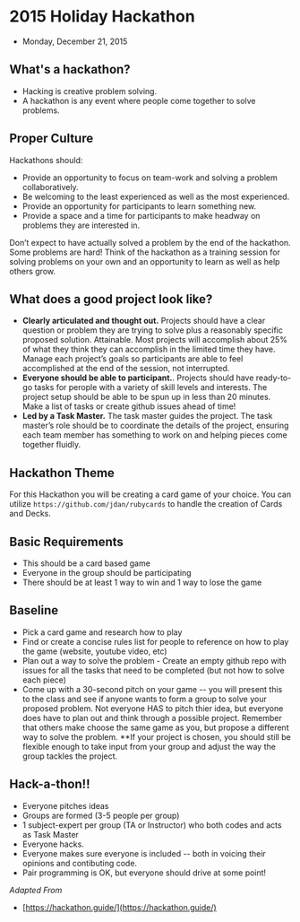 # 2015 Holiday Hackathon 
- Monday, December 21, 2015

## What's a hackathon?
- Hacking is creative problem solving.
- A hackathon is any event where people come together to solve problems. 

## Proper Culture
Hackathons should:
- Provide an opportunity to focus on team-work and solving a problem collaboratively.
- Be welcoming to the least experienced as well as the most experienced.
- Provide an opportunity for participants to learn something new.
- Provide a space and a time for participants to make headway on problems they are interested in.

Don’t expect to have actually solved a problem by the end of the hackathon. Some problems are hard! Think of the hackathon as a training session for solving problems on your own and an opportunity to learn as well as help others grow.

## What does a good project look like?
- **Clearly articulated and thought out.** Projects should have a clear question or problem they are trying to solve plus a reasonably specific proposed solution.
Attainable. Most projects will accomplish about 25% of what they think they can accomplish in the limited time they have. Manage each project’s goals so participants are able to feel accomplished at the end of the session, not interrupted.
- **Everyone should be able to participant.**. Projects should have ready-to-go tasks for perople with a variety of skill levels and interests. The project setup should be able to be spun up in less than 20 minutes. Make a list of tasks or create github issues ahead of time!
- **Led by a Task Master.** The task master guides the project. The task master’s role should be to coordinate the details of the project, ensuring each team member has something to work on and helping pieces come together fluidly.

## Hackathon Theme
For this Hackathon you will be creating a card game of your choice. You can utilize `https://github.com/jdan/rubycards` to handle the creation of Cards and Decks.

## Basic Requirements
- This should be a card based game
- Everyone in the group should be participating
- There should be at least 1 way to win and 1 way to lose the game

## Baseline
- Pick a card game and research how to play
- Find or create  a concise rules list for people to reference on how to play the game (website, youtube video, etc)
- Plan out a way to solve the problem - Create an empty github repo with issues for all the tasks that need to be completed (but not how to solve each piece)
- Come up with a 30-second pitch on your game -- you will present this to the class and see if anyone wants to form a group to solve your proposed problem. Not everyone HAS to pitch thier idea, but everyone does have to plan out and think through a possible project. Remember that others make choose the same game as you, but propose a different way to solve the problem. **If your project is chosen, you should still be flexible enough to take input from your group and adjust the way the group tackles the project.

## Hack-a-thon!!
- Everyone pitches ideas
- Groups are formed (3-5 people per group)
- 1 subject-expert per group (TA or Instructor) who both codes and acts as Task Master
- Everyone hacks. 
- Everyone makes sure everyone is included -- both in voicing their opinions and contibuting code.
- Pair programming is OK, but everyone should drive at some point!

<!--
## Extensions
- Create an AI to play the game (smart or not -- A random AI is still AI!)
- Create a leader board to track high scores between games
- Put in an [Easter Egg](http://www.businessinsider.com/best-video-game-easter-eggs-ever-2014-7) in your game
-->






_Adapted From_
- [https://hackathon.guide/](https://hackathon.guide/)
